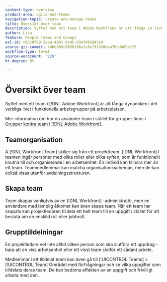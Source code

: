 ```yaml
---
content-type: overview
product-area: agile-and-teams
navigation-topic: create-and-manage-teams
title: Översikt över team
description: Syftet med ett team i Adobe Workfront är att fånga in livets dynamik i funktionella arbetsgrupper på arbetsplatsen.
author: Lisa
feature: People Teams and Groups
exl-id: c62c0789-2aaa-4091-9c45-b9e7801043a9
source-git-commit: 24bb9b5c0836196a1c6e15f828eb47bbd489ef25
workflow-type: tm+mt
source-wordcount: '220'
ht-degree: 0%

---
```


# Översikt över team

Syftet med ett team i [!DNL Adobe Workfront] är att fånga dynamiken i det verkliga livet i funktionella arbetsgrupper på arbetsplatsen.

Mer information om hur du använder team i stället för grupper finns i [Grupper kontra team i [!DNL Adobe Workfront]](../../people-teams-and-groups/work-with-groups-and-teams/understanding-differences-and-similarities-between-groups-and-teams.md).

## Teamorganisation

A [!DNL Workfront Team] skiljer sig från ett projektteam. [!DNL Workfront] I teamen ingår personer med olika roller eller olika syften, som är funktionellt knutna till och organiserade i en arbetsenhet. En individ kan tillhöra mer än ett team. Teammedlemmar kan matcha organisationsscheman, men de kan också visas utanför avdelningsstrukturen.

## Skapa team

Team skapas vanligtvis av en [!DNL Workfront] -administratör, men en användare med lämplig åtkomst kan även skapa team. När ett team har skapats kan projektledaren tilldela ett helt team till en uppgift i stället för att besluta om en enskild roll eller jobbroll.

## Grupptilldelningar

En projektledare vet inte alltid vilken person som ska slutföra ett uppdrag - bara att en viss arbetsenhet eller ett visst team slutför ett sådant arbete.

Medlemmar i ett tilldelat team kan även gå till [!UICONTROL Teams] > [!UICONTROL Team] Området med förfrågningar och se vilka uppgifter som tilldelats deras team. De kan bedöma effekten av en uppgift och frivilligt arbeta med den.
